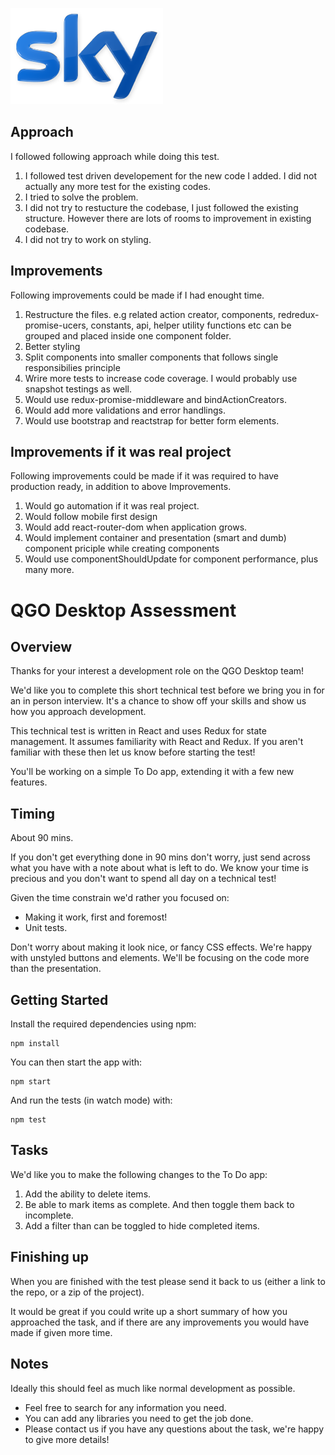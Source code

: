 ![Sky logo](./docs/assets/logo.png)

## Approach
I followed following approach while doing this test.

1. I followed test driven developement for the new code I added. I did not actually any more test for the existing codes.
2. I tried to solve the problem.
3. I did not try to restucture the codebase, I just followed the existing structure. However there are lots of rooms to improvement in existing codebase.
4. I did not try to work on styling.


## Improvements
Following improvements could be made if I had enought time.

1. Restructure the files. e.g related action creator, components, redredux-promise-ucers, constants, api, helper utility functions etc can be grouped and placed inside one component folder.
2. Better styling
3. Split components into smaller components that follows single responsibilies principle
4. Wrire more tests to increase code coverage. I would probably use snapshot testings as well.
5. Would use redux-promise-middleware and bindActionCreators.
6. Would add more validations and error handlings.
7. Would use bootstrap and reactstrap for better form elements.

## Improvements if it was real project
Following improvements could be made if it was required to have production ready, in addition to above Improvements.

1. Would go automation if it was real project.
2. Would follow mobile first design
3. Would add react-router-dom when application grows.
4. Would implement container and presentation (smart and dumb) component priciple while creating components
5. Would use componentShouldUpdate for component performance,
plus many more.


# QGO Desktop Assessment

## Overview

Thanks for your interest a development role on the QGO Desktop team!

We'd like you to complete this short technical test before we bring you in for
an in person interview. It's a chance to show off your skills and show us how
you approach development.

This technical test is written in React and uses Redux for state management.
It assumes familiarity with React and Redux. If you aren't familiar with these
then let us know before starting the test!

You'll be working on a simple To Do app, extending it with a few new
features.

## Timing

About 90 mins.

If you don't get everything done in 90 mins don't worry, just send across what
you have with a note about what is left to do. We know your time is precious
and you don't want to spend all day on a technical test!

Given the time constrain we'd rather you focused on:
* Making it work, first and foremost!
* Unit tests.

Don't worry about making it look nice, or fancy CSS effects. We're happy with
unstyled buttons and elements. We'll be focusing on the code more than the
presentation.

## Getting Started

Install the required dependencies using npm:

```
npm install
```

You can then start the app with:

```
npm start
```

And run the tests (in watch mode) with:

```
npm test
```

## Tasks

We'd like you to make the following changes to the To Do app:

1. Add the ability to delete items.
2. Be able to mark items as complete. And then toggle them back to incomplete.
3. Add a filter than can be toggled to hide completed items.

## Finishing up

When you are finished with the test please send it back to us (either a link to
the repo, or a zip of the project).

It would be great if you could write up a short summary of how you approached
the task, and if there are any improvements you would have made if given more
time.

## Notes

Ideally this should feel as much like normal development as possible.

* Feel free to search for any information you need.
* You can add any libraries you need to get the job done.
* Please contact us if you have any questions about the task, we're happy to
  give more details!
